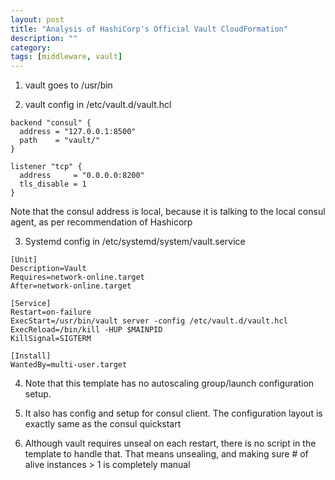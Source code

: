 ```yaml
---
layout: post
title: "Analysis of HashiCorp's Official Vault CloudFormation" 
description: ""
category: 
tags: [middleware, vault]
---
```

1. vault goes to /usr/bin

2. vault config in /etc/vault.d/vault.hcl

```
backend "consul" {
  address = "127.0.0.1:8500"
  path    = "vault/"
}

listener "tcp" {
  address     = "0.0.0.0:8200"
  tls_disable = 1
}
```

Note that the consul address is local, because it is talking to the local consul agent, as per recommendation of Hashicorp 

3. Systemd config in /etc/systemd/system/vault.service

```
[Unit]
Description=Vault
Requires=network-online.target
After=network-online.target

[Service]
Restart=on-failure
ExecStart=/usr/bin/vault server -config /etc/vault.d/vault.hcl
ExecReload=/bin/kill -HUP $MAINPID
KillSignal=SIGTERM

[Install]
WantedBy=multi-user.target
```

4. Note that this template has no autoscaling group/launch configuration setup.

5. It also has config and setup for consul client. The configuration layout is exactly same as the consul quickstart

6. Although vault requires unseal on each restart, there is no script in the template to handle that. That means unsealing, and making sure # of alive instances > 1 is completely manual
